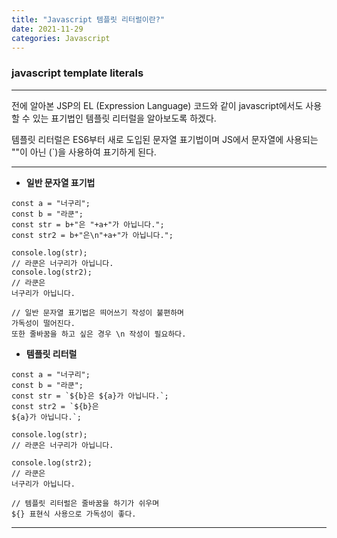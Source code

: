 ```yaml
---
title: "Javascript 템플릿 리터럴이란?"
date: 2021-11-29
categories: Javascript
---
```


### javascript template literals

---

전에 알아본 JSP의 EL (Expression Language) 코드와 같이 javascript에서도 사용할 수 있는 표기법인 템플릿 리터럴을 알아보도록 하겠다.

템플릿 리터럴은 ES6부터 새로 도입된 문자열 표기법이며 JS에서 문자열에 사용되는 ""이 아닌 (`)을 사용하여 표기하게 된다.

---

- **일반 문자열 표기법**

```
const a = "너구리";
const b = "라쿤";
const str = b+"은 "+a+"가 아닙니다.";
const str2 = b+"은\n"+a+"가 아닙니다.";

console.log(str);
// 라쿤은 너구리가 아닙니다.
console.log(str2);
// 라쿤은 
너구리가 아닙니다.

// 일반 문자열 표기법은 띄어쓰기 작성이 불편하며 
가독성이 떨어진다.
또한 줄바꿈을 하고 싶은 경우 \n 작성이 필요하다.
```

- **템플릿 리터럴**

```
const a = "너구리";
const b = "라쿤";
const str = `${b}은 ${a}가 아닙니다.`;
const str2 = `${b}은 
${a}가 아닙니다.`;

console.log(str);
// 라쿤은 너구리가 아닙니다.

console.log(str2);
// 라쿤은 
너구리가 아닙니다.

// 템플릿 리터럴은 줄바꿈을 하기가 쉬우며
${} 표현식 사용으로 가독성이 좋다.
```

---
